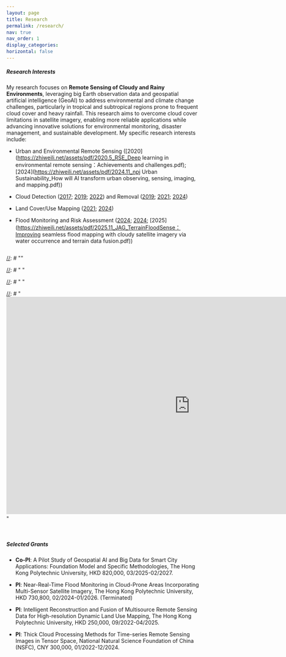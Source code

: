 ```yaml
---
layout: page
title: Research
permalink: /research/
nav: true
nav_order: 1
display_categories:
horizontal: false
---
```



##### **Research Interests**  

My research focuses on **Remote Sensing of Cloudy and Rainy Environments**, leveraging big Earth observation data and geospatial artificial intelligence (GeoAI) to address environmental and climate change challenges, particularly in tropical and subtropical regions prone to frequent cloud cover and heavy rainfall. This research aims to overcome cloud cover limitations in satellite imagery, enabling more reliable applications while advancing innovative solutions for environmental monitoring, disaster management, and sustainable development. My specific research interests include:

- Urban and Environmental Remote Sensing ([2020](https://zhiweili.net/assets/pdf/2020.5_RSE_Deep learning in environmental remote sensing：Achievements and challenges.pdf); [2024](https://zhiweili.net/assets/pdf/2024.11_npj Urban Sustainability_How will AI transform urban observing, sensing, imaging, and mapping.pdf))  &emsp;

- Cloud Detection ([2017](https://zhiweili.net/assets/pdf/2017.3_RSE_Multi-feature%20combined%20cloud%20and%20cloud%20shadow%20detection%20in%20GaoFen-1%20wide%20field%20of%20view%20imagery.pdf); [2019](https://zhiweili.net/assets/pdf/2019.4_ISPRS%20P&RS_Deep%20learning%20based%20cloud%20detection%20for%20medium%20and%20high%20resolution%20remote%20sensing%20images%20of%20different%20sensors.pdf); [2022](https://zhiweili.net/assets/pdf/2022.6_ISPRS%20P&RS_Cloud%20and%20cloud%20shadow%20detection%20for%20optical%20satellite%20imagery%EF%BC%9AFeatures,%20algorithms,%20validation,%20and%20prospects.pdf)) and Removal ([2019](https://zhiweili.net/assets/pdf/2019.8_RS_Thick%20Cloud%20Removal%20in%20High-Resolution%20Satellite%20Images%20Using%20Stepwise%20Radiometric%20Adjustment%20and%20Residual%20Correction.pdf); [2021](https://zhiweili.net/assets/pdf/2021.7_ISPRS%20P&RS_Combined%20deep%20prior%20with%20low-rank%20tensor%20SVD%20for%20thick%20cloud%20removal%20in%20multitemporal%20images.pdf); [2024](https://zhiweili.net/assets/pdf/2024.10_ISPRS%20P&RS_Beyond%20clouds%EF%BC%9ASeamless%20flood%20mapping%20using%20Harmonized%20Landsat%20and%20Sentinel-2%20time%20series%20imagery%20and%20water%20occurrence%20data.pdf))  &emsp;

- Land Cover/Use Mapping ([2021](https://zhiweili.net/assets/pdf/2021.12_JAG_Time%20series%20remote%20sensing%20image%20classification%20framework%20using%20combination%20of%20deep%20learning%20and%20multiple%20classifiers%20system.pdf); [2024](https://zhiweili.net/assets/pdf/2024.7_RSE_Learning%20spectral-indices-fused%20deep%20models%20for%20time-series%20land%20use%20and%20land%20cover%20mapping%20in%20cloud-prone%20areas.pdf))  &emsp;

- Flood Monitoring and Risk Assessment ([2024](https://www.taylorfrancis.com/chapters/edit/10.1201/9781003244561-4/urban-flooding-monitoring-management-geospatial-perspective-zhiwei-li-cheolhee-yoo-qihao-weng); [2024](https://zhiweili.net/assets/pdf/2024.10_ISPRS%20P&RS_Beyond%20clouds%EF%BC%9ASeamless%20flood%20mapping%20using%20Harmonized%20Landsat%20and%20Sentinel-2%20time%20series%20imagery%20and%20water%20occurrence%20data.pdf); [2025](https://zhiweili.net/assets/pdf/2025.11_JAG_TerrainFloodSense：Improving seamless flood mapping with cloudy satellite imagery via water occurrence and terrain data fusion.pdf))

<div class="slideshow-container">
    <div class="mySlides" data-duration="10000">
        <img src="../assets/img/research.gif" alt="Research Framework">
    </div>
    <div class="mySlides">
        <img src="../assets/img/research_cloud.jpg" alt="Land Use & Land Cover Mapping">
    </div>
    <div class="mySlides">
        <img src="../assets/img/research_lulc.jpg" alt="Land Use & Land Cover Mapping">
    </div>
    <div class="mySlides">
        <img src="../assets/img/research_flood.jpg" alt="Flood Monitoring and Risk Assessment">
    </div>
    <!-- Add more slides as needed -->
</div>

<script>
    let slideIndex = 0;
    const slides = document.getElementsByClassName("mySlides");
    const totalSlides = slides.length;
    const defaultDuration = 3000;
    function showSlides() {
        for (let i = 0; i < totalSlides; i++) {
            slides[i].style.display = "none";
        }

        slideIndex++;
        if (slideIndex > totalSlides) slideIndex = 1;

        const current = slides[slideIndex - 1];
        current.style.display = "block";

        const delay = Number(current.dataset.duration) || defaultDuration;
        setTimeout(showSlides, delay);
    }

    showSlides();
</script>

<style>
    .slideshow-container * { box-sizing: border-box; }
    .slideshow-container {
        font-family: Arial, sans-serif; 
        margin: 0px auto;
        max-width: 960px; 
        position: relative; 
        background: #ffffff; /* Set background to white */
        overflow: hidden;
    }
    .slideshow-container .mySlides { 
        display: none; 
        text-align: center; /* Center the images */
    }
    .slideshow-container img {
        vertical-align: middle; /* middle */
        width: 100%;
        height: auto;
        max-width: 960px;
        object-fit: cover;
    }
</style>




[//]: # "<html lang="en">"

[//]: # "<head>"

[//]: # "    <meta charset="UTF-8">"

[//]: # "    <meta name="viewport" content="width=device-width, initial-scale=1.0">"

[//]: # "    <title>Embedded Google Slides Slideshow</title>"

[//]: # "</head>"

[//]: # "<body>"

[//]: # "    <div>"

[//]: # "        <iframe src="https://docs.google.com/presentation/d/e/2PACX-1v.../embed?start=true&loop=true&delayms=3000" frameborder="0" width="960" height="569" allowfullscreen="true" mozallowfullscreen="true" webkitallowfullscreen="true"></iframe>"

[//]: # "    </div>"

[//]: # "</body>"

[//]: # "</html>"



<br>

##### **Selected Grants**  

- **Co-PI**: A Pilot Study of Geospatial AI and Big Data for Smart City Applications: Foundation Model and Specific Methodologies, The Hong Kong Polytechnic University, HKD 820,000, 03/2025-02/2027.

- **PI**: Near-Real-Time Flood Monitoring in Cloud-Prone Areas Incorporating Multi-Sensor Satellite Imagery, The Hong Kong Polytechnic University, HKD 730,800, 02/2024-01/2026. (Terminated)

- **PI**: Intelligent Reconstruction and Fusion of Multisource Remote Sensing Data for High-resolution Dynamic Land Use Mapping, The Hong Kong Polytechnic University, HKD 250,000, 09/2022-04/2025.

- **PI**: Thick Cloud Processing Methods for Time-series Remote Sensing Images in Tensor Space, National Natural Science Foundation of China (NSFC), CNY 300,000, 01/2022-12/2024.

